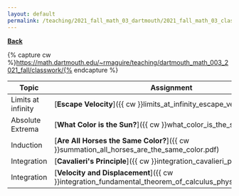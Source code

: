 ```yaml
---
layout: default
permalink: /teaching/2021_fall_math_03_dartmouth/2021_fall_math_03_classwork/
---
```

[**Back**](../)

{% capture cw %}https://math.dartmouth.edu/~rmaguire/teaching/dartmouth_math_003_2021_fall/classwork/{% endcapture %}

| Topic              | Assignment                                                                                                | Solutions                                                              |
|--------------------|-----------------------------------------------------------------------------------------------------------|------------------------------------------------------------------------|
| Limits at infinity | [**Escape Velocity**]({{ cw }}limits_at_infinity_escape_velocity.pdf)                                     | [**Solution**]({{ cw }}limits_at_infinity_escape_velocity_solution.pdf)|
| Absolute Extrema   | [**What Color is the Sun?**]({{ cw }}what_color_is_the_sun.pdf)                                           | |
| Induction          | [**Are All Horses the Same Color?**]({{ cw }}summation_all_horses_are_the_same_color.pdf)                 | |
| Integration        | [**Cavalieri's Principle**]({{ cw }}integration_cavalieri_principle.pdf)                                  | |
| Integration        | [**Velocity and Displacement**]({{ cw }}integration_fundamental_theorem_of_calculus_physics_intuition.pdf)| |
